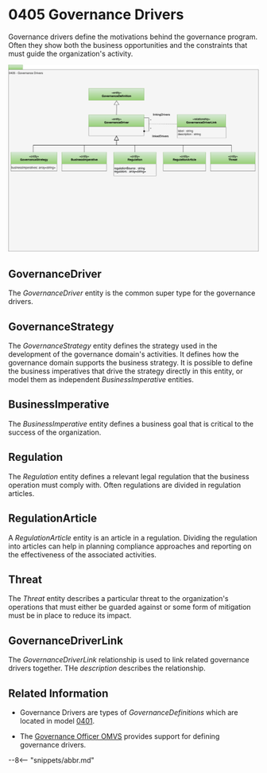 <!-- SPDX-License-Identifier: CC-BY-4.0 -->
<!-- Copyright Contributors to the ODPi Egeria project. -->

# 0405 Governance Drivers

Governance drivers define the motivations behind the governance program.  Often they show both the business opportunities and the constraints that must guide the organization's activity.

![UML](0405-Governance-Drivers.svg)

## GovernanceDriver

The *GovernanceDriver* entity is the common super type for the governance drivers.

## GovernanceStrategy

The *GovernanceStrategy* entity defines the strategy used in the development of the governance domain's activities.
It defines how the governance domain supports the business strategy.  It is possible to define the business imperatives that drive the strategy directly in this entity, or model them as independent *BusinessImperative* entities. 

## BusinessImperative

The *BusinessImperative* entity defines a business goal that is critical to the success of the organization.

## Regulation

The *Regulation* entity defines a relevant legal regulation that the business operation must comply with.  Often regulations are divided in regulation articles.

## RegulationArticle

A *RegulationArticle* entity is an article in a regulation.  Dividing the regulation into articles can help in planning compliance approaches and reporting on the effectiveness of the associated activities.

## Threat

The *Threat* entity describes a particular threat to the organization's operations that must either be guarded against or some form of mitigation must be in place to reduce its impact.

## GovernanceDriverLink

The *GovernanceDriverLink* relationship is used to link related governance drivers together.  THe *description* describes the relationship.

## Related Information

* Governance Drivers are types of *GovernanceDefinitions* which are located in model [0401](/types/4/0401-Governance-Definitions).

* The [Governance Officer OMVS](/services/omvs/governance-officer/overview)
  provides support for defining governance drivers. 

--8<-- "snippets/abbr.md"